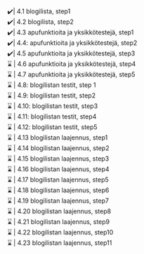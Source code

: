 ✔️| 4.1 blogilista, step1 <br>
✔️| 4.2 blogilista, step2 <br>
✔️| 4.3 apufunktioita ja yksikkötestejä, step1 <br>
✔️| 4.4: apufunktioita ja yksikkötestejä, step2 <br>
✔️| 4.5 apufunktioita ja yksikkötestejä, step3 <br>
⌛ | 4.6 apufunktioita ja yksikkötestejä, step4 <br>
⌛ | 4.7 apufunktioita ja yksikkötestejä, step5 <br>
⌛ | 4.8: blogilistan testit, step 1 <br>
⌛ | 4.9: blogilistan testit, step2 <br>
⌛ | 4.10: blogilistan testit, step3 <br>
⌛ | 4.11: blogilistan testit, step4 <br>
⌛ | 4.12: blogilistan testit, step5 <br>
⌛ | 4.13 blogilistan laajennus, step1 <br>
⌛ | 4.14 blogilistan laajennus, step2 <br>
⌛ | 4.15 blogilistan laajennus, step3 <br>
⌛ | 4.16 blogilistan laajennus, step4 <br>
⌛ | 4.17 blogilistan laajennus, step5 <br>
⌛ | 4.18 blogilistan laajennus, step6 <br>
⌛ | 4.19 blogilistan laajennus, step7 <br>
⌛ | 4.20 blogilistan laajennus, step8 <br>
⌛ | 4.21 blogilistan laajennus, step9 <br>
⌛ | 4.22 blogilistan laajennus, step10 <br>
⌛ | 4.23 blogilistan laajennus, step11 <br>
